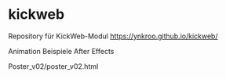 # kickweb
Repository für KickWeb-Modul
https://ynkroo.github.io/kickweb/

Animation Beispiele After Effects

Poster_v02/poster_v02.html

